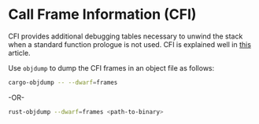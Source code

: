 # Call Frame Information (CFI)

CFI provides additional debugging tables necessary to unwind the stack when a standard function prologue is not used. CFI is explained well in [this](https://www.imperialviolet.org/2017/01/18/cfi.html) article.

Use `objdump` to dump the CFI frames in an object file as follows:

```bash
cargo-objdump -- --dwarf=frames
```

-OR-

```bash
rust-objdump --dwarf=frames <path-to-binary>
```
